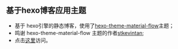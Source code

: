 ## 基于hexo博客应用主题

- 基于 hexo引擎的静态博客，使用了[hexo-theme-material-flow][1]主题；
- 鸣谢 hexo-theme-material-flow 主题的作者[stkevintan][2];
- 点击[这里][3]访问。

[1]: https://github.com/stkevintan/hexo-theme-material-flow "hexo-theme-material-flow"
[2]: https://github.com/stkevintan "stkevintan"
[3]: https://nathena.github.io "nathena" 